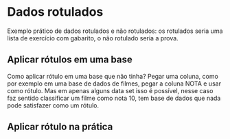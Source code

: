 # Dados rotulados

Exemplo prático de dados rotulados e não rotulados: os rotulados seria uma lista de exercício com gabarito, o não rotulado seria a prova.

## Aplicar rótulos em uma base

Como aplicar rótulo em uma base que não tinha? Pegar uma coluna, como por exemplo em uma base de dados de filmes, pegar a coluna NOTA e usar como rótulo. Mas em apenas alguns data set isso é possível, nesse caso faz sentido classificar um filme como nota 10, tem base de dados que nada pode satisfazer como um rótulo.

## Aplicar rótulo na prática


